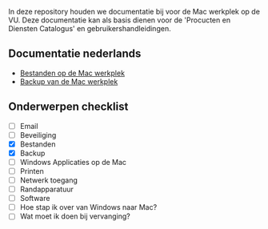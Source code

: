 In deze repository houden we documentatie bij voor de Mac werkplek op de VU. Deze documentatie kan als basis dienen voor de 'Procucten en Diensten Catalogus' en gebruikershandleidingen.

Documentatie nederlands
-----------------------

- [Bestanden op de Mac werkplek](nl/files.md)
- [Backup van de Mac werkplek](nl/backup.md)


Onderwerpen checklist
---------------------

- [ ] Email
- [ ] Beveiliging
- [x] Bestanden
- [x] Backup
- [ ] Windows Applicaties op de Mac
- [ ] Printen
- [ ] Netwerk toegang
- [ ] Randapparatuur
- [ ] Software
- [ ] Hoe stap ik over van Windows naar Mac?
- [ ] Wat moet ik doen bij vervanging?
